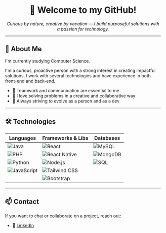 <h1 align="center">🚀 Welcome to my GitHub!</h1>

<p align="center">
  <em>Curious by nature, creative by vocation — I build purposeful solutions with a passion for technology.</em>
</p>

---

## 🧠 About Me

I'm currently studying Computer Science.  

I'm a curious, proactive person with a strong interest in creating impactful solutions. I work with several technologies and have experience in both front-end and back-end.

- 🤝 Teamwork and communication are essential to me  
- 🧩 I love solving problems in a creative and collaborative way  
- 🔄 Always striving to evolve as a person and as a dev  

---

## 🛠️ Technologies

<div align="center">

| Languages | Frameworks & Libs | Databases |
|-----------|-------------------|-----------|
| ![Java](https://img.shields.io/badge/Java-ED8B00?style=for-the-badge&logo=java&logoColor=white) | ![React](https://img.shields.io/badge/React-20232A?style=for-the-badge&logo=react&logoColor=61DAFB) | ![MySQL](https://img.shields.io/badge/MySQL-00758F?style=for-the-badge&logo=mysql&logoColor=white) |
| ![PHP](https://img.shields.io/badge/PHP-777BB4?style=for-the-badge&logo=php&logoColor=white) | ![React Native](https://img.shields.io/badge/React_Native-20232A?style=for-the-badge&logo=react&logoColor=61DAFB) | ![MongoDB](https://img.shields.io/badge/MongoDB-47A248?style=for-the-badge&logo=mongodb&logoColor=white) |
| ![Python](https://img.shields.io/badge/Python-3776AB?style=for-the-badge&logo=python&logoColor=white) | ![Node.js](https://img.shields.io/badge/Node.js-339933?style=for-the-badge&logo=nodedotjs&logoColor=white) | ![SQL](https://img.shields.io/badge/SQL-025E8C?style=for-the-badge&logo=sqlite&logoColor=white) |
| ![JavaScript](https://img.shields.io/badge/JavaScript-F7DF1E?style=for-the-badge&logo=javascript&logoColor=black) | ![Tailwind CSS](https://img.shields.io/badge/Tailwind_CSS-38B2AC?style=for-the-badge&logo=tailwind-css&logoColor=white) |  |
|  | ![Bootstrap](https://img.shields.io/badge/Bootstrap-563D7C?style=for-the-badge&logo=bootstrap&logoColor=white) |  |

</div>

---

## 📫 Contact

If you want to chat or collaborate on a project, reach out:


- 💼 [LinkedIn](https://linkedin.com/in/almajoe)
